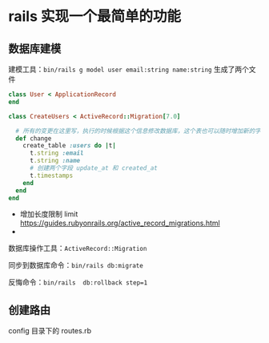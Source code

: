 # rails 实现一个最简单的功能
## 数据库建模

建模工具：`bin/rails g model user email:string name:string`
生成了两个文件
```ruby title="user.rb"
class User < ApplicationRecord
end
```
```ruby title="20220914115059_create_users.rb"
class CreateUsers < ActiveRecord::Migration[7.0]

  # 所有的变更在这里写，执行的时候根据这个信息修改数据库，这个表也可以随时增加新的字段
  def change
    create_table :users do |t|
      t.string :email
      t.string :name
      # 创建两个字段 update_at 和 created_at
      t.timestamps
    end
  end
end

```

- 增加长度限制 limit  https://guides.rubyonrails.org/active_record_migrations.html
-
数据库操作工具：`ActiveRecord::Migration`

同步到数据库命令：`bin/rails db:migrate`

反悔命令：`bin/rails  db:rollback step=1`

## 创建路由
config 目录下的 routes.rb

